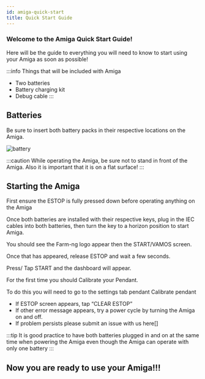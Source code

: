 ```yaml
---
id: amiga-quick-start
title: Quick Start Guide
---
```


### Welcome to the Amiga Quick Start Guide!

Here will be the guide to everything you will need to know to start using your Amiga as soon as possible!

:::info
Things that will be included with Amiga
- Two batteries
- Battery charging kit
- Debug cable
:::

## Batteries

Be sure to insert both battery packs in their respective locations on the Amiga.

![battery](https://user-images.githubusercontent.com/64480560/206290736-59ef9164-9ade-401c-80dc-569e77f088e5.gif)


:::caution
While operating the Amiga, be sure not to stand in front of the Amiga. Also it is important that it is on a flat surface!
:::

## Starting the Amiga

First ensure the ESTOP is fully pressed down before operating anything on the Amiga

Once both batteries are installed with their respective keys, plug in the IEC cables into both batteries, then turn the key to a horizon position to start Amiga.

You should see the Farm-ng logo appear then the START/VAMOS screen.

Once that has appeared, release ESTOP and wait a few seconds.

Press/ Tap START and the dashboard will appear.

For the first time you should Calibrate your Pendant.


To do this you will need to go to the
settings tab
pendant
Calibrate pendant


- If ESTOP screen appears, tap “CLEAR ESTOP”
- If other error message appears, try a power cycle by turning the Amiga on and off.
- If problem persists please submit an issue with us here[]

:::tip
It is good practice to have both batteries plugged in and on at the same time when powering the Amiga even though the Amiga can operate with only one battery
:::


## Now you are ready to use your Amiga!!!
